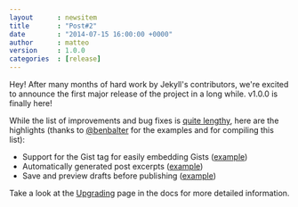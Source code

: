 ```yaml
---
layout      : newsitem
title       : "Post#2"
date        : "2014-07-15 16:00:00 +0000"
author      : matteo
version     : 1.0.0
categories  : [release]
---
```


Hey! After many months of hard work by Jekyll's contributors, we're excited
to announce the first major release of the project in a long while. v1.0.0 is
finally here!

<!--more-->

While the list of improvements and bug fixes is [quite lengthy][history],
here are the highlights (thanks to [@benbalter](http://twitter.com/BenBalter) for the
examples and for compiling this list):

- Support for the Gist tag for easily embedding Gists ([example](https://gist.github.com/benbalter/5555251))
- Automatically generated post excerpts ([example](https://gist.github.com/benbalter/5555369))
- Save and preview drafts before publishing ([example](https://gist.github.com/benbalter/5555992))

Take a look at the [Upgrading][] page in the docs for more detailed information.

[history]: /docs/history/#v1-0-0
[Upgrading]: /docs/upgrading/
